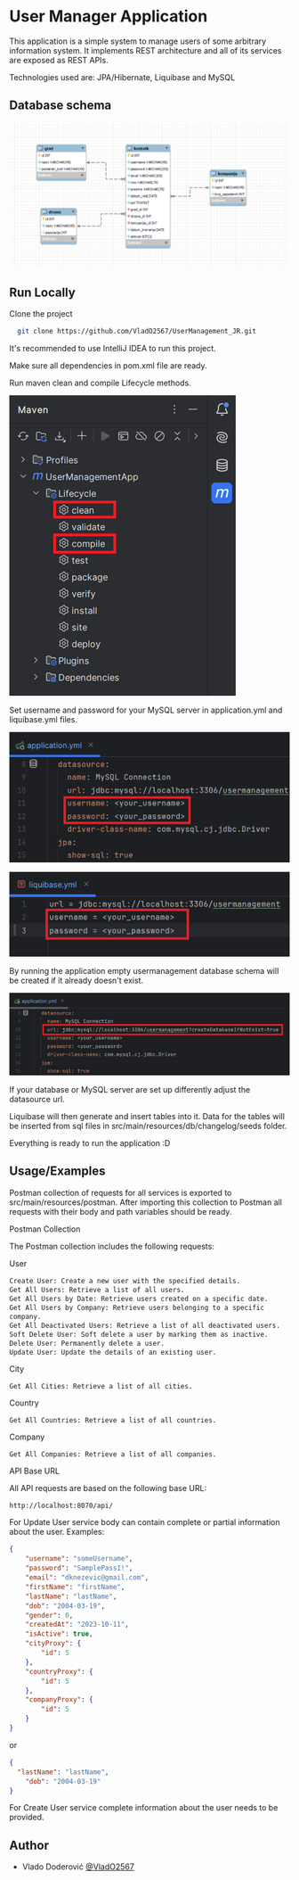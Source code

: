 
# User Manager Application

This application is a simple system to manage users of some arbitrary information system. It implements REST architecture and all of its services are exposed as REST APIs.

Technologies used are: JPA/Hibernate, Liquibase and MySQL


## Database schema

![dbs-schema](https://github.com/VladO2567/UserManagement_JR/blob/master/src/main/resources/media/usermanagement_schema.png)
## Run Locally

Clone the project

```bash
  git clone https://github.com/VladO2567/UserManagement_JR.git
```

It's recommended to use IntelliJ IDEA to run this project.

Make sure all dependencies in pom.xml file are ready.

Run maven clean and compile Lifecycle methods.

![mavencleanandcompile](https://github.com/VladO2567/UserManagement_JR/blob/master/src/main/resources/media/mavencleanandcmpl.png)

Set username and password for your MySQL server in application.yml and liquibase.yml files.

![usandpassappyml](https://github.com/VladO2567/UserManagement_JR/blob/master/src/main/resources/media/usandpassappyml.png)

![usandpassliquiyml](https://github.com/VladO2567/UserManagement_JR/blob/master/src/main/resources/media/usandpassliquiyml.png)

By running the application empty usermanagement database schema will be created if it already doesn't exist.

![datasourceurl](https://github.com/VladO2567/UserManagement_JR/blob/master/src/main/resources/media/datasourceurl.png)

If your database or MySQL server are set up differently adjust the datasource url.

Liquibase will then generate and insert tables into it. Data for the tables will be inserted from sql files in src/main/resources/db/changelog/seeds folder.

Everything is ready to run the application :D


## Usage/Examples

Postman collection of requests for all services is exported to src/main/resources/postman. After importing this collection to Postman all requests with their body and path variables should be ready. 

Postman Collection

The Postman collection includes the following requests:

User

    Create User: Create a new user with the specified details.
    Get All Users: Retrieve a list of all users.
    Get All Users by Date: Retrieve users created on a specific date.
    Get All Users by Company: Retrieve users belonging to a specific company.
    Get All Deactivated Users: Retrieve a list of all deactivated users.
    Soft Delete User: Soft delete a user by marking them as inactive.
    Delete User: Permanently delete a user.
    Update User: Update the details of an existing user.

City

    Get All Cities: Retrieve a list of all cities.

Country

    Get All Countries: Retrieve a list of all countries.

Company

    Get All Companies: Retrieve a list of all companies.

API Base URL

All API requests are based on the following base URL:

```bash
http://localhost:8070/api/
```

For Update User service body can contain complete or partial information about the user. Examples:

```json
{
    "username": "someUsername",
    "password": "SamplePass1!",
    "email": "dknezevic@gmail.com",
    "firstName": "firstName",
    "lastName": "lastName",
    "dob": "2004-03-19",
    "gender": 0,
    "createdAt": "2023-10-11",
    "isActive": true,
    "cityProxy": {
        "id": 5
    },
    "countryProxy": {
        "id": 5
    },
    "companyProxy": {
        "id": 5
    }
}
```
or

```json
{
  "lastName": "lastName",
    "dob": "2004-03-19"
}
```

For Create User service complete information about the user needs to be provided.
## Author

- Vlado Doderović [@VladO2567](https://github.com/VladO2567)
